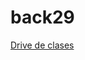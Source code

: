 # back29

[Drive de clases](https://drive.google.com/drive/folders/1wPsaLKykN_9_qdpi80vfxqrNIGyKWyJ_)
